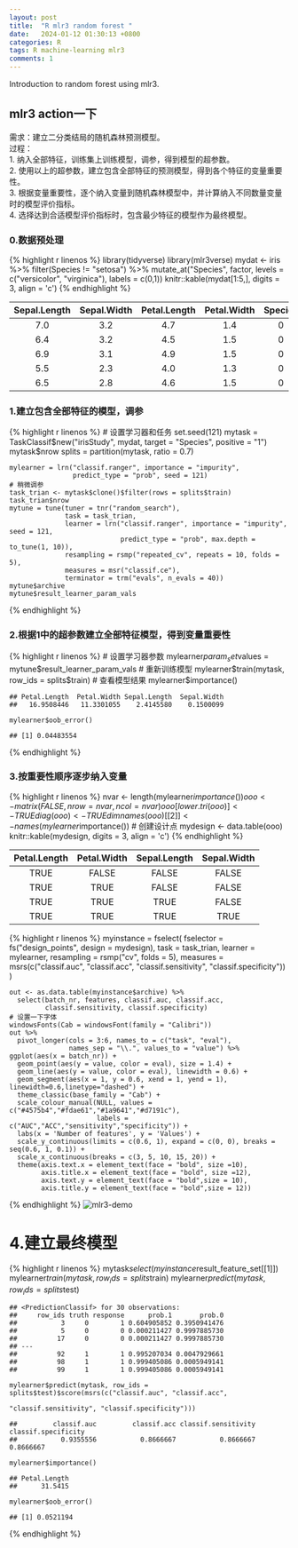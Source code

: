 ```yaml
---
layout: post
title:  "R mlr3 random forest "
date:   2024-01-12 01:30:13 +0800
categories: R
tags: R machine-learning mlr3
comments: 1
---
```


Introduction to random forest using mlr3.

## mlr3 action一下<br>

需求：建立二分类结局的随机森林预测模型。<br> 过程：<br> 1.
纳入全部特征，训练集上训练模型，调参，得到模型的超参数。<br> 2.
使用以上的超参数，建立包含全部特征的预测模型，得到各个特征的变量重要性。<br>
3.
根据变量重要性，逐个纳入变量到随机森林模型中，并计算纳入不同数量变量时的模型评价指标。<br>
4. 选择达到合适模型评价指标时，包含最少特征的模型作为最终模型。<br>

### 0.数据预处理
{% highlight r linenos %}
    library(tidyverse)
    library(mlr3verse)
    mydat <- iris %>% 
      filter(Species != "setosa") %>% 
      mutate_at("Species", factor, 
                levels = c("versicolor", "virginica"), 
                labels = c(0,1))
    knitr::kable(mydat[1:5,], digits = 3, align = 'c')
{% endhighlight %}
<table>
<thead>
<tr class="header">
<th style="text-align: center;">Sepal.Length</th>
<th style="text-align: center;">Sepal.Width</th>
<th style="text-align: center;">Petal.Length</th>
<th style="text-align: center;">Petal.Width</th>
<th style="text-align: center;">Species</th>
</tr>
</thead>
<tbody>
<tr class="odd">
<td style="text-align: center;">7.0</td>
<td style="text-align: center;">3.2</td>
<td style="text-align: center;">4.7</td>
<td style="text-align: center;">1.4</td>
<td style="text-align: center;">0</td>
</tr>
<tr class="even">
<td style="text-align: center;">6.4</td>
<td style="text-align: center;">3.2</td>
<td style="text-align: center;">4.5</td>
<td style="text-align: center;">1.5</td>
<td style="text-align: center;">0</td>
</tr>
<tr class="odd">
<td style="text-align: center;">6.9</td>
<td style="text-align: center;">3.1</td>
<td style="text-align: center;">4.9</td>
<td style="text-align: center;">1.5</td>
<td style="text-align: center;">0</td>
</tr>
<tr class="even">
<td style="text-align: center;">5.5</td>
<td style="text-align: center;">2.3</td>
<td style="text-align: center;">4.0</td>
<td style="text-align: center;">1.3</td>
<td style="text-align: center;">0</td>
</tr>
<tr class="odd">
<td style="text-align: center;">6.5</td>
<td style="text-align: center;">2.8</td>
<td style="text-align: center;">4.6</td>
<td style="text-align: center;">1.5</td>
<td style="text-align: center;">0</td>
</tr>
</tbody>
</table>

### 1.建立包含全部特征的模型，调参
{% highlight r linenos %}
    # 设置学习器和任务
    set.seed(121)
    mytask = TaskClassif$new("irisStudy", mydat, target = "Species", positive = "1")
    mytask$nrow
    splits = partition(mytask, ratio = 0.7)
    
    mylearner = lrn("classif.ranger", importance = "impurity", 
                    predict_type = "prob", seed = 121)
    # 稍微调参
    task_trian <- mytask$clone()$filter(rows = splits$train)
    task_trian$nrow
    mytune = tune(tuner = tnr("random_search"),
                  task = task_trian,
                  learner = lrn("classif.ranger", importance = "impurity", seed = 121,
                                predict_type = "prob", max.depth = to_tune(1, 10)),
                  resampling = rsmp("repeated_cv", repeats = 10, folds = 5),
                  measures = msr("classif.ce"),
                  terminator = trm("evals", n_evals = 40))
    mytune$archive
    mytune$result_learner_param_vals
{% endhighlight %}

### 2.根据1中的超参数建立全部特征模型，得到变量重要性
{% highlight r linenos %}
    # 设置学习器参数
    mylearner$param_set$values = mytune$result_learner_param_vals
    # 重新训练模型
    mylearner$train(mytask, row_ids = splits$train)
    # 查看模型结果
    mylearner$importance()
    
    ## Petal.Length  Petal.Width Sepal.Length  Sepal.Width 
    ##   16.9508446   11.3301055    2.4145580    0.1500099
    
    mylearner$oob_error()
    
    ## [1] 0.04483554
{% endhighlight %}

### 3.按重要性顺序逐步纳入变量
{% highlight r linenos %}
    nvar <- length(mylearner$importance()) 
    ooo <- matrix(FALSE, nrow = nvar , ncol = nvar)
    ooo[lower.tri(ooo)] <- TRUE
    diag(ooo) <- TRUE
    dimnames(ooo)[[2]] <- names(mylearner$importance())
    # 创建设计点
    mydesign <- data.table(ooo)
    knitr::kable(mydesign, digits = 3, align = 'c')
{% endhighlight %}
<table>
<thead>
<tr class="header">
<th style="text-align: center;">Petal.Length</th>
<th style="text-align: center;">Petal.Width</th>
<th style="text-align: center;">Sepal.Length</th>
<th style="text-align: center;">Sepal.Width</th>
</tr>
</thead>
<tbody>
<tr class="odd">
<td style="text-align: center;">TRUE</td>
<td style="text-align: center;">FALSE</td>
<td style="text-align: center;">FALSE</td>
<td style="text-align: center;">FALSE</td>
</tr>
<tr class="even">
<td style="text-align: center;">TRUE</td>
<td style="text-align: center;">TRUE</td>
<td style="text-align: center;">FALSE</td>
<td style="text-align: center;">FALSE</td>
</tr>
<tr class="odd">
<td style="text-align: center;">TRUE</td>
<td style="text-align: center;">TRUE</td>
<td style="text-align: center;">TRUE</td>
<td style="text-align: center;">FALSE</td>
</tr>
<tr class="even">
<td style="text-align: center;">TRUE</td>
<td style="text-align: center;">TRUE</td>
<td style="text-align: center;">TRUE</td>
<td style="text-align: center;">TRUE</td>
</tr>
</tbody>
</table>
{% highlight r linenos %}
    myinstance = fselect(
      fselector = fs("design_points", design = mydesign),
      task = task_trian,
      learner = mylearner,
      resampling = rsmp("cv", folds = 5),
      measures = msrs(c("classif.auc", "classif.acc", 
                        "classif.sensitivity", "classif.specificity"))
    )


    out <- as.data.table(myinstance$archive) %>% 
      select(batch_nr, features, classif.auc, classif.acc, 
             classif.sensitivity, classif.specificity)
    # 设置一下字体
    windowsFonts(Cab = windowsFont(family = "Calibri"))
    out %>% 
      pivot_longer(cols = 3:6, names_to = c("task", "eval"),
                   names_sep = "\\.", values_to = "value") %>% 
    ggplot(aes(x = batch_nr)) +
      geom_point(aes(y = value, color = eval), size = 1.4) +
      geom_line(aes(y = value, color = eval), linewidth = 0.6) +
      geom_segment(aes(x = 1, y = 0.6, xend = 1, yend = 1), linewidth=0.6,linetype="dashed") +
      theme_classic(base_family = "Cab") + 
      scale_colour_manual(NULL, values = c("#4575b4","#fdae61","#1a9641","#d7191c"),
                          labels = c("AUC","ACC","sensitivity","specificity")) +
      labs(x = 'Number of features', y = 'Values') +
      scale_y_continuous(limits = c(0.6, 1), expand = c(0, 0), breaks = seq(0.6, 1, 0.1)) +
      scale_x_continuous(breaks = c(3, 5, 10, 15, 20)) +
      theme(axis.text.x = element_text(face = "bold", size =10), 
            axis.title.x = element_text(face = "bold", size =12), 
            axis.text.y = element_text(face = "bold",size = 10),
            axis.title.y = element_text(face = "bold",size = 12))
{% endhighlight %}
![mlr3-demo]({{site.baseurl}}/images/unnamed-chunk-4-1.png)

# 4.建立最终模型
{% highlight r linenos %}
    mytask$select(myinstance$result_feature_set[[1]])
    mylearner$train(mytask, row_ids = splits$train)
    mylearner$predict(mytask, row_ids = splits$test)
    
    ## <PredictionClassif> for 30 observations:
    ##     row_ids truth response      prob.1       prob.0
    ##           3     0        1 0.604905852 0.3950941476
    ##           5     0        0 0.000211427 0.9997885730
    ##          17     0        0 0.000211427 0.9997885730
    ## ---                                                
    ##          92     1        1 0.995207034 0.0047929661
    ##          98     1        1 0.999405086 0.0005949141
    ##          99     1        1 0.999405086 0.0005949141
    
    mylearner$predict(mytask, row_ids = splits$test)$score(msrs(c("classif.auc", "classif.acc", 
                                                                  "classif.sensitivity", "classif.specificity")))
    
    ##         classif.auc         classif.acc classif.sensitivity classif.specificity 
    ##           0.9355556           0.8666667           0.8666667           0.8666667
    
    mylearner$importance()
    
    ## Petal.Length 
    ##      31.5415
    
    mylearner$oob_error()
    
    ## [1] 0.0521194
{% endhighlight %}